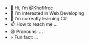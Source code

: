 - 👋 Hi, I’m @Khofifrcc
- 👀 I’m interested in Web Developing
- 🌱 I’m currently learning C#
- 📫 How to reach me ...
- 😄 Pronouns: ...
- ⚡ Fun fact: ...

<!---
Khofifrcc/Khofifrcc is a ✨ special ✨ repository because its `README.md` (this file) appears on your GitHub profile.
You can click the Preview link to take a look at your changes.
--->
